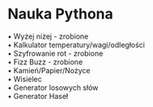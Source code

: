 <h1>Nauka Pythona</h1>
•	Wyżej niżej - zrobione <br>
•	Kalkulator temperatury/wagi/odległości <br>
•	Szyfrowanie rot - zrobione <br>
•	Fizz Buzz - zrobione <br>
•	Kamień/Papier/Nożyce <br>
•	Wisielec <br>
•	Generator losowych słów <br>
•	Generator Haseł <br>
